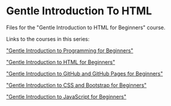# Gentle Introduction To HTML
Files for the "Gentle Introduction to HTML for Beginners" course.

Links to the courses in this series:

["Gentle Introduction to Programming for Beginners"](https://amzn.to/3e6CgKE)

["Gentle Introduction to HTML for Beginners"]()

["Gentle Introduction to GitHub and GitHub Pages for Beginners"]()

["Gentle Introduction to CSS and Bootstrap for Beginners"]()

["Gentle Introduction to JavaScript for Beginners"]()
